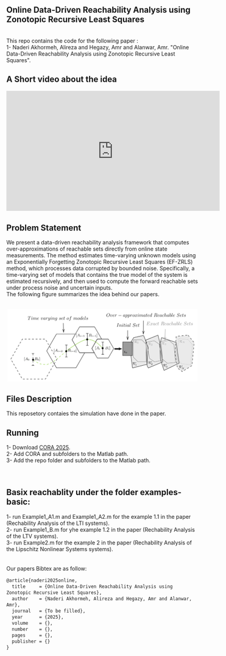 ## Online Data-Driven Reachability Analysis using Zonotopic Recursive Least Squares
<br/> 
This repo contains the code for the following paper :<br/> 
1- Naderi Akhormeh, Alireza and Hegazy, Amr and Alanwar, Amr. "Online Data-Driven Reachability Analysis using Zonotopic Recursive Least Squares".

## A Short video about the idea
 
<iframe width="560" height="315" src="https://www.youtube.com/embed/6va1PpCKL9A" frameborder="0" allowfullscreen></iframe>

## Problem Statement
We present a data-driven reachability analysis framework that computes over-approximations of reachable sets directly from online state measurements. The method estimates time-varying unknown models using an Exponentially Forgetting Zonotopic Recursive Least Squares (EF-ZRLS) method, which processes data corrupted by bounded noise. Specifically, a time-varying set of models that contains the true model of the system is estimated recursively, and then used to compute the forward reachable sets under process noise and uncertain inputs.<br />
The following figure summarizes the idea behind our papers.
<br /> <br />
<p align="center">
<img
src="Figures/diagram.jpg"
raw=true
alt="Subject Pronouns"
width=500
/>
</p>

## Files Description 
This reposetory contaies the simulation have done in the paper.<br />


## Running 
1- Download [CORA 2025](https://tumcps.github.io/CORA//pages/archive/v2025/index.html).<br />
2- Add CORA and subfolders to the Matlab path.  <br />
3- Add the repo folder and subfolders to the Matlab path.  <br />
<br />
<br />
## Basix reachablity under the folder examples-basic:<br />
1- run Example1_A1.m and Example1_A2.m for the example 1.1 in the paper (Rechability Analysis of the LTI systems).<br />
2- run Example1_B.m for yhe example 1.2 in the paper (Rechability Analysis of the LTV systems).<br />
3- run Example2.m for the example 2 in the paper (Rechability Analysis of the Lipschitz Nonlinear Systems systems).<br />
<br />
<br />
Our papers Bibtex are as follow:<br />
```
@article{naderi2025online,
  title     = {Online Data-Driven Reachability Analysis using Zonotopic Recursive Least Squares},
  author    = {Naderi Akhormeh, Alireza and Hegazy, Amr and Alanwar, Amr},
  journal   = {To be filled},
  year      = {2025},
  volume    = {},
  number    = {},
  pages     = {},
  publisher = {}
}

```
